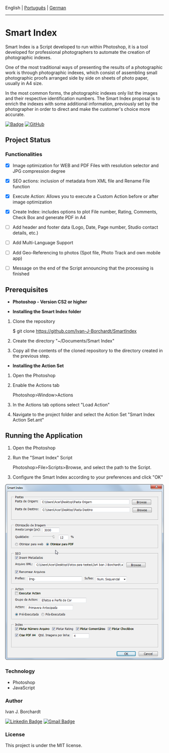 English | [Português](./README-pt_BR.md) | [German](./README-de_DE.md)

---

# Smart Index

Smart Index is a Script developed to run within Photoshop, it is a tool developed for professional photographers to automate the creation of photographic indexes.
 
 One of the most traditional ways of presenting the results of a photographic work is through photographic indexes, which consist of assembling small photographic proofs arranged side by side on sheets of photo paper, usually in A4 size.

In the most common forms, the photographic indexes only list the images and their respective identification numbers. The Smart Index proposal is to enrich the indexes with some additional information, previously set by the photographer in order to direct and make the customer's choice more accurate. 

 

[![Badge](https://img.shields.io/static/v1?label=&message=Photoshop&color=blue&style=<STYLE>&logo=adobe-photoshop)](https://www.adobe.com/devnet/photoshop/scripting.html)
[![GitHub](https://img.shields.io/github/license/ivan-j-borchardt/ExemplosCursoVanillaJS)](./LICENSE)


## Project Status
### Functionalities

 - [x] Image optimization for WEB and PDF Files with resolution selector and JPG compression degree
 - [x] SEO actions: inclusion of metadata from XML file and Rename File function 
 - [x] Execute Action: Allows you to execute a Custom Action before or after image optimization
 - [x] Create Index: includes options to plot File number, Rating, Comments, Check Box and generate PDF in A4 
 - [ ] Add header and footer data (Logo, Date, Page number, Studio contact details, etc.)
 - [ ] Add Multi-Language Support
 - [ ] Add Geo-Referencing to photos (Spot file, Photo Track and own mobile app) 
 - [ ] Message on the end of the Script announcing that the processing is finished


## Prerequisites
- **Photoshop - Version CS2 or higher**  

- **Installing the Smart Index folder**
1. Clone the repository 
    
    $ git clone <https://github.com/Ivan-J-Borchardt/SmartIndex>

2. Create the directory "~/Documents/Smart Index"
3. Copy all the contents of the cloned repository to the directory created in the previous step. 

- **Installing the Action Set**

1. Open the Photoshop
2. Enable the Actions tab
 
   Photoshop>Window>Actions

3. In the Actions tab options select "Load Action"
4. Navigate to the project folder and select the Action Set "Smart Index Action Set.ant"




## Running the Application

1. Open the Photoshop
2. Run the "Smart Index" Script

    Photoshop>File>Scripts>Browse, 
     and select the path to the Script. 

3. Configure the Smart Index according to your preferences and click "OK"

![Smart Index](./img/Screen.png)


### Technology

- Photoshop
- JavaScript

### Author
Ivan J. Borchardt

[![Linkedin Badge](https://img.shields.io/badge/-Ivan-blue?style=flat-square&logo=Linkedin&logoColor=white&link=https://www.linkedin.com/in/ivan-borchardt/)](https://www.linkedin.com/in/ivan-borchardt/) 
[![Gmail Badge](https://img.shields.io/badge/-ivan.borchardt.cobol@gmail.com-c14438?style=flat-square&logo=Gmail&logoColor=white&link=mailto:ivan.borchardt.cobol@gmail.com)](mailto:ivan.borchardt.cobol@gmail.com)

### License
This project is under the MIT license.
